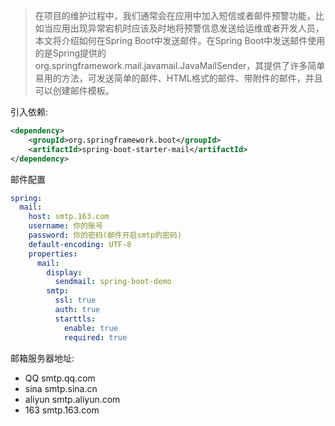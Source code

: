 > 在项目的维护过程中，我们通常会在应用中加入短信或者邮件预警功能，比如当应用出现异常宕机时应该及时地将预警信息发送给运维或者开发人员，本文将介绍如何在Spring Boot中发送邮件。在Spring Boot中发送邮件使用的是Spring提供的org.springframework.mail.javamail.JavaMailSender，其提供了许多简单易用的方法，可发送简单的邮件、HTML格式的邮件、带附件的邮件，并且可以创建邮件模板。

引入依赖:

```xml
<dependency>
    <groupId>org.springframework.boot</groupId>
    <artifactId>spring-boot-starter-mail</artifactId>
</dependency>
```

邮件配置

```yaml
spring:
  mail:
    host: smtp.163.com
    username: 你的账号
    password: 你的密码(邮件开启smtp的密码)
    default-encoding: UTF-8
    properties:
      mail:
        display:
          sendmail: spring-boot-demo
        smtp:
          ssl: true
          auth: true
          starttls:
            enable: true
            required: true
```

邮箱服务器地址:
* QQ smtp.qq.com
* sina smtp.sina.cn
* aliyun smtp.aliyun.com
* 163 smtp.163.com